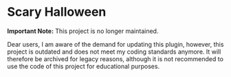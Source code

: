 # Scary Halloween 

**Important Note:** This project is no longer maintained. 

Dear users, 
I am aware of the demand for updating this plugin, however, this project is outdated and does not meet my coding standards anymore. It will therefore be archived for legacy reasons, although it is not recommended to use the code of this project for educational purposes. 
